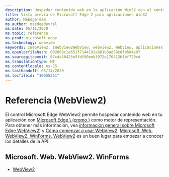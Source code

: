 ```yaml
---
description: Hospedar contenido web en la aplicación Win32 con el control de WebView 2 de Microsoft Edge
title: Vista previa de Microsoft Edge 2 para aplicaciones Win32
author: MSEdgeTeam
ms.author: msedgedevrel
ms.date: 05/11/2020
ms.topic: reference
ms.prod: microsoft-edge
ms.technology: webview
keywords: IWebView2, IWebView2WebView, webview2, WebView, aplicaciones Win32, Win32, Edge, ICoreWebView2, ICoreWebView2Controller, control de explorador, HTML Edge
ms.openlocfilehash: 002688c1e651f7144192a681b3ad59c8fb5d4e9f
ms.sourcegitcommit: 07cda56425e5fdf90eeb3972e17041261bf720cd
ms.translationtype: MT
ms.contentlocale: es-ES
ms.lasthandoff: 05/14/2020
ms.locfileid: "10655261"
---
```

# Referencia (WebView2)  

El control Microsoft Edge WebView2 permite hospedar contenido web en tu aplicación con [Microsoft Edge \ (cromo \)](https://www.microsoftedgeinsider.com) como motor de representación.  Para obtener más información, vea [información general sobre Microsoft Edge WebView2](../../index.md)) y [Cómo comenzar a usar WebView2](../../gettingstarted/win32.md).  [Microsoft. Web. WebView2. WinForms. WebView2](0-9-515/microsoft-web-webview2-winforms-webview2.md) es un buen lugar para empezar a conocer los detalles de la API.  

## Microsoft. Web. WebView2. WinForms  

*   [WebView2](0-9-515/microsoft-web-webview2-winforms-webview2.md)
